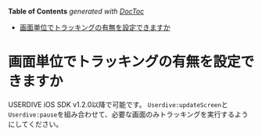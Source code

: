 <!-- START doctoc generated TOC please keep comment here to allow auto update -->
<!-- DON'T EDIT THIS SECTION, INSTEAD RE-RUN doctoc TO UPDATE -->
**Table of Contents**  *generated with [DocToc](https://github.com/thlorenz/doctoc)*

- [画面単位でトラッキングの有無を設定できますか](#%E7%94%BB%E9%9D%A2%E5%8D%98%E4%BD%8D%E3%81%A7%E3%83%88%E3%83%A9%E3%83%83%E3%82%AD%E3%83%B3%E3%82%B0%E3%81%AE%E6%9C%89%E7%84%A1%E3%82%92%E8%A8%AD%E5%AE%9A%E3%81%A7%E3%81%8D%E3%81%BE%E3%81%99%E3%81%8B)

<!-- END doctoc generated TOC please keep comment here to allow auto update -->

# 画面単位でトラッキングの有無を設定できますか

USERDIVE iOS SDK v1.2.0以降で可能です。
`Userdive:updateScreen`と`Userdive:pause`を組み合わせて、必要な画面のみトラッキングを実行するようにしてください。
